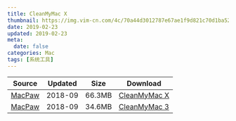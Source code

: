 ```yaml
---
title: CleanMyMac X
thumbnail: https://img.vim-cn.com/4c/70a44d3012787e67ae1f9d821c70d1ba5268b1.png
date: 2019-02-23
updated: 2019-02-23
meta:
  date: false
categories: Mac
tags: [系统工具]
---
```


| Source | Updated | Size | Download |
| ------ | ------- | -------- | -------- |
| <div class="safe">[MacPaw](https://macpaw.com/cleanmymac)</div> | 2018-09 | 66.3MB | [CleanMyMac X](https://dl.devmate.com/com.macpaw.CleanMyMac4/CleanMyMacX.dmg) |
| <div class="safe">[MacPaw](https://macpaw.com/cleanmymac-3)</div> | 2018-09 | 34.6MB | [CleanMyMac 3](https://dl.devmate.com/com.macpaw.zh.CleanMyMac3/CleanMyMacChinese.dmg) |
